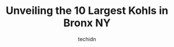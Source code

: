 ---
layout: ampstory
image: https://i0.wp.com/www.depkes.org/wp-content/uploads/2023/06/kohls-0-in-bronx-ny-1685966076.jpeg?resize=640,853
author: techidn
featured: false
description: Discover the impressive array of Kohls options in Bronx NY, where you can find 10 of the largest Kohls establishments in the area. From renowned classics to hidden gems, Bronx NY offers a di
title: Unveiling the 10 Largest Kohls in Bronx NY
cover:
   title: Unveiling the 10 Largest Kohls in Bronx NY
   subtitle: Rickpate
   background: https://www.depkes.org/wp-content/uploads/2023/06/kohls-0-in-bronx-ny-1685966076.jpeg

pages: 
 - layout: thirds
   top: <h1>#1 Kohls</h1>
   bottom: "<p>I  went in the morning, that means no many customers at the store , 8 min. In and out , sending  back a item to Amazon. The store is big and with a good variety of produc</p>"
   background: https://www.depkes.org/wp-content/uploads/2023/06/kohls-1-in-bronx-ny-1685966076.jpeg
   backgroundblur: true
 - layout: thirds
   top: <h1>#2 Kohls</h1>
   bottom: "<p>6111 188th St, Queens, NY 11365, United States</p>"
   background: https://www.depkes.org/wp-content/uploads/2023/06/kohls-2-in-bronx-ny-1685966077.jpeg
   cta:
      link: https://www.depkes.org/blog/unveiling-the-10-largest-kohls-in-bronx-ny/
      text: Unveiling the 10 Largest Kohls in Bronx NY
 - layout: thirds
   top: <h1>#3 Kohls</h1>
   bottom: "<p>3 Mill Creek Dr, Secaucus, NJ 07094, United States</p>"
   background: https://www.depkes.org/wp-content/uploads/2023/06/kohls-3-in-bronx-ny-1685966077.jpeg
   cta:
      link: https://www.depkes.org/blog/unveiling-the-10-largest-kohls-in-bronx-ny/
      text: Unveiling the 10 Largest Kohls in Bronx NY
 - layout: thirds
   top: <h1>#4 Kohls</h1>
   bottom: "<p>2239 Forest Ave, Staten Island, NY 10303, United States</p>"
   background: https://images.unsplash.com/photo-1547366785-564103df7e13?ixlib=rb-4.0.3&ixid=MnwxMjA3fDB8MHxwaG90by1wYWdlfHx8fGVufDB8fHx8&auto=format&fit=crop&w=640&h=853&q=80
   cta:
      link: https://www.depkes.org/blog/unveiling-the-10-largest-kohls-in-bronx-ny/
      text: Unveiling the 10 Largest Kohls in Bronx NY
 - layout: thirds
   top: <h1>#5 Kohls</h1>
   bottom: "<p>40 Mall Dr E, Jersey City, NJ 07310, United States</p>"
   background: https://images.unsplash.com/photo-1536745287225-21d689278fd1?ixlib=rb-4.0.3&ixid=MnwxMjA3fDB8MHxwaG90by1wYWdlfHx8fGVufDB8fHx8&auto=format&fit=crop&w=640&h=853&q=80
   cta:
      link: https://www.depkes.org/blog/unveiling-the-10-largest-kohls-in-bronx-ny/
      text: Unveiling the 10 Largest Kohls in Bronx NY
 - layout: thirds
   top: <h1>#6 Kohls</h1>
   bottom: "<p>200 Bergen Town Center, Paramus, NJ 07652, United States</p>"
   background: https://images.unsplash.com/photo-1557672172-298e090bd0f1?ixlib=rb-4.0.3&ixid=MnwxMjA3fDB8MHxwaG90by1wYWdlfHx8fGVufDB8fHx8&auto=format&fit=crop&w=640&h=853&q=80
   cta:
      link: https://www.depkes.org/blog/unveiling-the-10-largest-kohls-in-bronx-ny/
      text: Unveiling the 10 Largest Kohls in Bronx NY
 - layout: thirds
   top: <h1>#7 Kohls</h1>
   bottom: "<p>28 Jericho Turnpike, Jericho, NY 11753, United States</p>"
   background: https://images.unsplash.com/photo-1613843873231-1447db182f97?ixlib=rb-4.0.3&ixid=MnwxMjA3fDB8MHxwaG90by1wYWdlfHx8fGVufDB8fHx8&auto=format&fit=crop&w=640&h=853&q=80
   cta:
      link: https://www.depkes.org/blog/unveiling-the-10-largest-kohls-in-bronx-ny/
      text: Unveiling the 10 Largest Kohls in Bronx NY
 - layout: thirds
   middle: Continue reading...
   background: https://images.unsplash.com/photo-1552083974-186346191183?ixlib=rb-4.0.3&ixid=MnwxMjA3fDB8MHxwaG90by1wYWdlfHx8fGVufDB8fHx8&auto=format&fit=crop&w=640&h=853&q=80
   cta:
      link: https://www.depkes.org/blog/unveiling-the-10-largest-kohls-in-bronx-ny/
      text: Unveiling the 10 Largest Kohls in Bronx NY
      
---